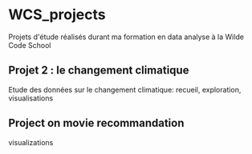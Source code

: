 # WCS_projects
Projets d'étude réalisés durant ma formation en data analyse à la Wilde Code School

## Projet 2 : le changement climatique
Etude des données sur le changement climatique: recueil, exploration, visualisations


## Project on movie recommandation
visualizations
